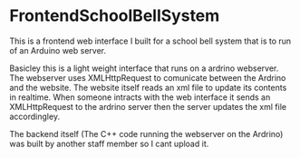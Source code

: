 # FrontendSchoolBellSystem
This is a frontend web interface I built for a school bell system that is to run of an Arduino web server.

Basicley this is a light weight interface that runs on a ardrino webserver. The webserver uses XMLHttpRequest to comunicate between the Ardrino and the website. 
The website itself reads an xml file to update its contents in realtime. 
When someone intracts with the web interface it sends an XMLHttpRequest to the ardrino server then the server updates the xml file accordingley.

The backend itself (The C++ code running the webserver on the Ardrino) was built by another staff member so I cant upload it.
